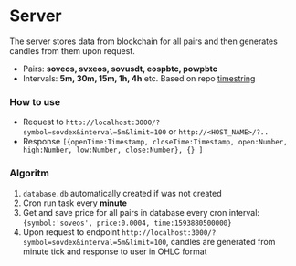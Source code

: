 # Server 

The server stores data from blockchain for all pairs and then generates candles from them upon request.

* Pairs: **soveos, svxeos, sovusdt, eospbtc, powpbtc**
* Intervals: **5m, 30m, 15m, 1h, 4h** etc. Based on repo [timestring](https://www.npmjs.com/package/timestring)

### How to use

* Request to `http://localhost:3000/?symbol=sovdex&interval=5m&limit=100` or `http://<HOST_NAME>/?..`
* Response `[{openTime:Timestamp, closeTime:Timestamp, open:Number, high:Number, low:Number, close:Number}, {} ]`

### Algoritm

1. `database.db` automatically created if was not created
2. Cron run task every **minute**
3. Get and save price for all pairs in database every cron interval: `{symbol:'soveos', price:0.0004, time:1593880500000}`
4. Upon request to endpoint `http://localhost:3000/?symbol=sovdex&interval=5m&limit=100`, candles are generated from minute tick and response to user in OHLC format
